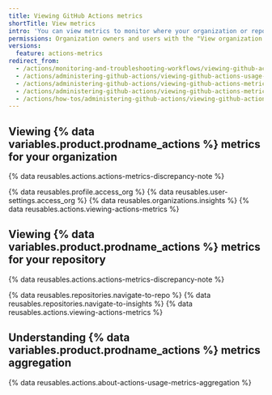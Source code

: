 ```yaml
---
title: Viewing GitHub Actions metrics
shortTitle: View metrics
intro: 'You can view metrics to monitor where your organization or repositories use {% data variables.product.prodname_actions %} and how they are performing.'
permissions: Organization owners and users with the "View organization Actions metrics" permission can view organization-level metrics. <br><br> Users with the base repository role can view repository-level metrics.
versions:
  feature: actions-metrics
redirect_from:
  - /actions/monitoring-and-troubleshooting-workflows/viewing-github-actions-usage-metrics-for-your-organization
  - /actions/administering-github-actions/viewing-github-actions-usage-metrics-for-your-organization
  - /actions/administering-github-actions/viewing-github-actions-metrics-for-your-organization
  - /actions/administering-github-actions/viewing-github-actions-metrics
  - /actions/how-tos/administering-github-actions/viewing-github-actions-metrics
---
```


## Viewing {% data variables.product.prodname_actions %} metrics for your organization

{% data reusables.actions.actions-metrics-discrepancy-note %}

{% data reusables.profile.access_org %}
{% data reusables.user-settings.access_org %}
{% data reusables.organizations.insights %}
{% data reusables.actions.viewing-actions-metrics %}

## Viewing {% data variables.product.prodname_actions %} metrics for your repository

{% data reusables.actions.actions-metrics-discrepancy-note %}

{% data reusables.repositories.navigate-to-repo %}
{% data reusables.repositories.navigate-to-insights %}
{% data reusables.actions.viewing-actions-metrics %}

## Understanding {% data variables.product.prodname_actions %} metrics aggregation

{% data reusables.actions.about-actions-usage-metrics-aggregation %}
